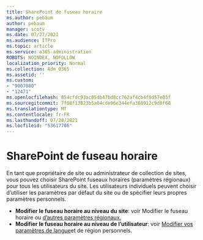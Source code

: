 ```yaml
---
title: SharePoint de fuseau horaire
ms.author: pebaum
author: pebaum
manager: scotv
ms.date: 07/27/2021
ms.audience: ITPro
ms.topic: article
ms.service: o365-administration
ROBOTS: NOINDEX, NOFOLLOW
localization_priority: Normal
ms.collection: Adm_O365
ms.assetid: ''
ms.custom:
- "9007080"
- "12471"
ms.openlocfilehash: 854cfdc93ac05db47bd8cc762af4cb4f0d57e03f
ms.sourcegitcommit: 7f08f13823b5a04cde96e344efa368912c9d0f68
ms.translationtype: MT
ms.contentlocale: fr-FR
ms.lasthandoff: 07/28/2021
ms.locfileid: "53617706"
---
```

# <a name="sharepoint-time-zone-settings"></a>SharePoint de fuseau horaire

En tant que propriétaire de site ou administrateur de collection de sites, vous pouvez choisir SharePoint fuseaux horaires (paramètres régionaux) pour tous les utilisateurs du site. Les utilisateurs individuels peuvent choisir d’utiliser les paramètres par défaut du site ou de spécifier leurs propres paramètres personnels. 

- **Modifier le fuseau horaire au niveau du site**: voir Modifier le fuseau horaire ou [d’autres paramètres régionaux.](https://support.microsoft.com/office/change-regional-settings-for-a-site-e9e189c7-16e3-45d3-a090-770be6e83c1a) 
- **Modifier le fuseau horaire au niveau de l’utilisateur**: voir [Modifier vos paramètres de langue](https://support.microsoft.com/office/change-your-personal-language-and-region-settings-caa1fccc-bcdb-42f3-9e5b-45957647ffd7)et de région personnels. 

